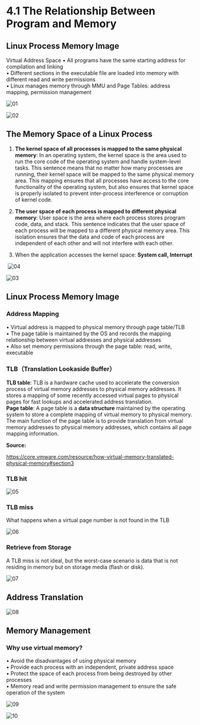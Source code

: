 # 4.1 The Relationship Between Program and Memory



## Linux Process Memory Image

Virtual Address Space
• All programs have the same starting address for compilation and linking  
• Different sections in the executable file are loaded into memory with different read and write permissions  
• Linux manages memory through MMU and Page Tables: address mapping, permission management

![01](https://github.com/knightsummon/02-Computer-underlying-programming-and-system-optimization/blob/main/04%20Stack%20Memory%20Management/4.1%20The%20Relationship%20Between%20Program%20and%20Memory.assets/01.jpg)

![02](https://github.com/knightsummon/02-Computer-underlying-programming-and-system-optimization/blob/main/04%20Stack%20Memory%20Management/4.1%20The%20Relationship%20Between%20Program%20and%20Memory.assets/02.jpg)



## The Memory Space of a Linux Process

1. **The kernel space of all processes is mapped to the same physical memory**: In an operating system, the kernel space is the area used to run the core code of the operating system and handle system-level tasks. This sentence means that no matter how many processes are running, their kernel space will be mapped to the same physical memory area. This mapping ensures that all processes have access to the core functionality of the operating system, but also ensures that kernel space is properly isolated to prevent inter-process interference or corruption of kernel code.

2. **The user space of each process is mapped to different physical memory**: User space is the area where each process stores program code, data, and stack. This sentence indicates that the user space of each process will be mapped to a different physical memory area. This isolation ensures that the data and code of each process are independent of each other and will not interfere with each other.

   

3. When the application accesses the kernel space: **System call, Interrupt**

​	![04](https://github.com/knightsummon/02-Computer-underlying-programming-and-system-optimization/blob/main/04%20Stack%20Memory%20Management/4.1%20The%20Relationship%20Between%20Program%20and%20Memory.assets/04.jpg)

![03](https://github.com/knightsummon/02-Computer-underlying-programming-and-system-optimization/blob/main/04%20Stack%20Memory%20Management/4.1%20The%20Relationship%20Between%20Program%20and%20Memory.assets/03.jpg)



## Linux Process Memory Image

### Address Mapping

• Virtual address is mapped to physical memory through page table/TLB  
• The page table is maintained by the OS and records the mapping relationship between virtual addresses and physical addresses  
• Also set memory permissions through the page table: read, write, executable  

### TLB（Translation Lookaside Buffer）

**TLB table**: TLB is a hardware cache used to accelerate the conversion process of virtual memory addresses to physical memory addresses. It stores a mapping of some recently accessed virtual pages to physical pages for fast lookups and accelerated address translation.  
**Page table**: A page table is a **data structure** maintained by the operating system to store a complete mapping of virtual memory to physical memory. The main function of the page table is to provide translation from virtual memory addresses to physical memory addresses, which contains all page mapping information.  

**Source:**

https://core.vmware.com/resource/how-virtual-memory-translated-physical-memory#section3

### TLB hit

![05](https://github.com/knightsummon/02-Computer-underlying-programming-and-system-optimization/blob/main/04%20Stack%20Memory%20Management/4.1%20The%20Relationship%20Between%20Program%20and%20Memory.assets/05.jpg)

### TLB miss

What happens when a virtual page number is not found in the TLB

![06](https://github.com/knightsummon/02-Computer-underlying-programming-and-system-optimization/blob/main/04%20Stack%20Memory%20Management/4.1%20The%20Relationship%20Between%20Program%20and%20Memory.assets/06.jpg)

### Retrieve from Storage

A TLB miss is not ideal, but the worst-case scenario is data that is not residing in memory but on storage media (flash or disk).

![07](https://github.com/knightsummon/02-Computer-underlying-programming-and-system-optimization/blob/main/04%20Stack%20Memory%20Management/4.1%20The%20Relationship%20Between%20Program%20and%20Memory.assets/07.jpg)



## Address Translation

![08](https://github.com/knightsummon/02-Computer-underlying-programming-and-system-optimization/blob/main/04%20Stack%20Memory%20Management/4.1%20The%20Relationship%20Between%20Program%20and%20Memory.assets/08.jpg)



## Memory Management

### Why use virtual memory?

• Avoid the disadvantages of using physical memory  
• Provide each process with an independent, private address space  
• Protect the space of each process from being destroyed by other processes  
• Memory read and write permission management to ensure the safe operation of the system  

![09](https://github.com/knightsummon/02-Computer-underlying-programming-and-system-optimization/blob/main/04%20Stack%20Memory%20Management/4.1%20The%20Relationship%20Between%20Program%20and%20Memory.assets/09.jpg)

![10](https://github.com/knightsummon/02-Computer-underlying-programming-and-system-optimization/blob/main/04%20Stack%20Memory%20Management/4.1%20The%20Relationship%20Between%20Program%20and%20Memory.assets/10.jpg)
